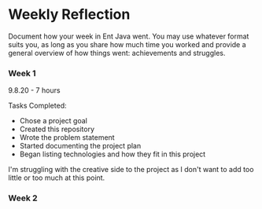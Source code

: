 # Weekly Reflection

Document how your week in Ent Java went. You may use whatever format suits you, as long as you share how much time you worked and provide a general overview of how things went: achievements and struggles. 

### Week 1

9.8.20 - 7 hours

Tasks Completed:
 * Chose a project goal
 * Created this repository 
 * Wrote the problem statement
 * Started documenting the project plan
 * Began listing technologies and how they fit in this project

I'm struggling with the creative side to the project as I don't want to add too little or too much at this point.


### Week 2

